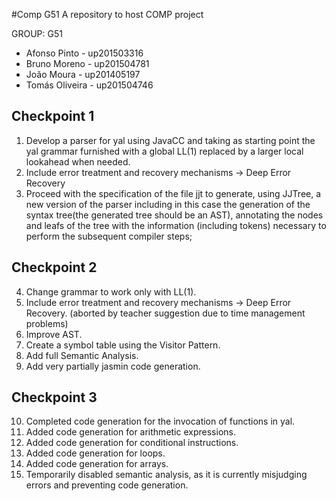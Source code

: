 #Comp G51
A repository to host COMP project

GROUP: G51


- Afonso Pinto - up201503316
- Bruno Moreno - up201504781
- João Moura - up201405197
- Tomás Oliveira - up201504746

## Checkpoint 1

1. Develop a parser for yal using JavaCC and taking as starting point the yal grammar furnished with a global LL(1) replaced by a larger local lookahead when needed.
2. Include error treatment and recovery mechanisms -> Deep Error Recovery
3. Proceed with the specification of the file jjt to generate, using JJTree, a new version of the parser including
 in this case the generation of the syntax tree(the generated tree should be an AST),
 annotating the nodes and leafs of the tree with the information (including tokens) necessary to perform the subsequent compiler steps;
 
## Checkpoint 2

4. Change grammar to work only with LL(1).
5. Include error treatment and recovery mechanisms -> Deep Error Recovery. (aborted by teacher suggestion due to time management problems)
6. Improve AST.
7. Create a symbol table using the Visitor Pattern.
8. Add full Semantic Analysis.
9. Add very partially jasmin code generation.

## Checkpoint 3

10. Completed code generation for the invocation of functions in yal.
11. Added code generation for arithmetic expressions.
12. Added code generation for conditional instructions.
13. Added code generation for loops.
14. Added code generation for arrays.
15. Temporarily disabled semantic analysis, as it is currently misjudging errors and preventing code generation.